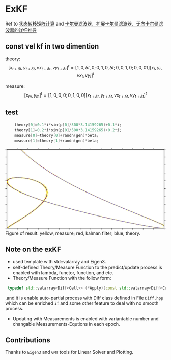 # ExKF

 Ref to [状态转移矩阵计算](https://blog.csdn.net/weixin_41394379/article/details/84581527) and [卡尔曼滤波器、扩展卡尔曼滤波器、无向卡尔曼滤波器的详细推导](https://blog.csdn.net/u013102281/article/details/59109566?utm_medium=distribute.pc_relevant_bbs_down.none-task--2~all~first_rank_v2~rank_v25-2.nonecase&depth_1-utm_source=distribute.pc_relevant_bbs_down.none-task--2~all~first_rank_v2~rank_v25-2.nonecase)

## const vel kf in two dimention
theory:
$$[x_{t+\delta t},y_{t+\delta t},vx_{t+\delta t},vy_{t+\delta t}]^t=[1,0,\delta t,0;0,1,0,\delta t;0,0,1,0;0,0,01][x_t,y_t,vx_t,vy_t]^t$$

measure:
$$[x_m,y_m]^t=[1,0,0,0;0,1,0,0][x_{t+\delta t},y_{t+\delta t},vx_{t+\delta t},vy_{t+\delta t}]^t$$

## test

```cpp
    theory[0]=0.1*i*sin(p[0]/300*3.14159265)+0.1*i;
    theory[1]=0.2*i*sin(p[0]/500*3.14159265)+0.2*i;
    measure[0]=theory[0]+randn(gen)*beta;
    measure[1]=theory[1]+randn(gen)*beta;
```
![result](t.jpg)
Figure of result: yellow, measure; red, kalman filter; blue, theory.

## Note on the exKF

* used template with std::valarray and Eigen3.
* self-defined Theory/Measure Function to the predict/update process is enabled with lambda, functor, function, and etc.
* Theory/Measure Function with the follow form:
```cpp
 typedef std::valarray<Diff<Cell>> (*Apply)(const std::valarray<Diff<Cell>>& argsin,const std::valarray<Cell>&parameter);
```
,and it is enable auto-partial process with Diff class defined in File `Diff.hpp` which can be enriched `if` and some other feature to deal with no smooth process.
*  Updating with Measurements is enabled with variantable number and changable Measurements-Equtions in each epoch.

## Contributions

Thanks to `Eigen3` and `GMT` tools for Linear Solver and Plotting.